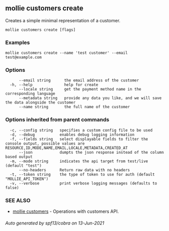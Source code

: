 ## mollie customers create

Creates a simple minimal representation of a customer.

```
mollie customers create [flags]
```

### Examples

```
mollie customers create --name 'test customer' --email test@example.com
```

### Options

```
      --email string      the email address of the customer
  -h, --help              help for create
      --locale string     get the payment method name in the corresponding language
      --metadata string   provide any data you like, and we will save the data alongside the customer
      --name string       the full name of the customer
```

### Options inherited from parent commands

```
  -c, --config string   specifies a custom config file to be used
  -d, --debug           enables debug logging information
  -f, --fields string   select displayable fields to filter the console output, possible values are RESOURCE,ID,MODE,NAME,EMAIL,LOCALE,METADATA,CREATED_AT
      --json            dumpts the json response instead of the column based output
  -m, --mode string     indicates the api target from test/live (default "test")
      --no-headers      Return raw data with no headers
  -t, --token string    the type of token to use for auth (default "MOLLIE_API_TOKEN")
  -v, --verbose         print verbose logging messages (defaults to false)
```

### SEE ALSO

* [mollie customers](mollie_customers.md)	 - Operations with customers API.

###### Auto generated by spf13/cobra on 13-Jun-2021
